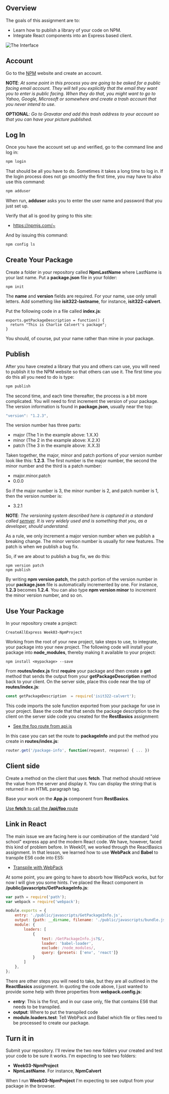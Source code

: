 ## Overview

The goals of this assignment are to:

- Learn how to publish a library of your code on NPM.
- Integrate React components into an Express based client.

![The Interface][client-view]

## Account

Go to the [NPM](https://www.npmjs.com/) website and create an account.

**NOTE**: _At some point in this process you are going to be asked for a public facing email account. They will tell you explicitly that the email they want you to enter is public facing. When they do that, you might want to go to Yahoo, Google, Microsoft or somewhere and create a trash account that you never intend to use._

**OPTIONAL**: *Go to Gravatar and add this trash address to your account so that you can have your picture published.*

## Log In

Once you have the account set up and verified, go to the command line and log in:

```bash
npm login
```

That should be all you have to do. Sometimes it takes a long time to log in. If the login process does not go smoothly the first time, you may have to also use this command:

```bash
npm adduser
```

When run, **adduser** asks you to enter the user name and password that you just set up.

Verify that all is good by going to this site:

- <https://npmjs.com/~>

And by issuing this command:

```bash
npm config ls
```

## Create Your Package

Create a folder in your repository called **NpmLastName** where LastName is your last name. Put a **package.json** file in your folder:

```
npm init
```

The **name** and **version** fields are required. For your name, use only small letters. Add something like **isit322-lastname**, for instance, **isit322-calvert**.

Put the following code in a file called **index.js**:

```
exports.getPackageDescription = function() {
  return "This is Charlie Calvert's package";
}
```

You should, of course, put your name rather than mine in your package.

## Publish

After you have created a library that you and others can use, you will need to publish it to the NPM website so that others can use it. The first time you do this all you need to do is type:

```bash
npm publish
```

The second time, and each time thereafter, the process is a bit more complicated. You will need to first increment the version of your package. The version information is found in **package.json**, usually near the top:

```javascript
"version": "1.2.3",
```

The version number has three parts:

- major (The 1 in the example above: 1.X.X)
- minor (The 2 in the example above: X.2.X)
- patch (The 3 in the example above: X.X.3)

Taken together, the major, minor and patch portions of your version number look like this: **1.2.3**. The first number is the major number, the second the minor number and the third is a patch number:

- major.minor.patch
- 0.0.0

So if the major number is 3, the minor number is 2, and patch number is 1, then the version number is:

- 3.2.1

**NOTE**: _The versioning system described here is captured in a standard called [semver](http://semver.org/). It is very widely used and is something that you, as a developer, should understand._

As a rule, we only increment a major version number when we publish a breaking change. The minor version number is usually for new features. The patch is when we publish a bug fix.

So, if we are about to publish a bug fix, we do this:

```
npm version patch
npm publish
```

By writing **npm version patch**, the patch portion of the version number in your **package.json** file is automatically incremented by one. For instance, **1.2.3** becomes **1.2.4**. You can also type **npm version minor** to increment the minor version number, and so on.

## Use Your Package

In your repository create a project:

```
CreateAllExpress Week03-NpmProject
```

Working from the root of your new project, take steps to use, to integrate, your package into your new project. The following code will install your package into **node_modules**, thereby making it available to your project:

```
npm install <mypackage> --save
```

From **routes/index.js** first **require** your package and then create a **get** method that sends the output from your **getPackageDescription** method back to your client. On the server side, place this code near the top of **routes/index.js**:

```javascript
const getPackageDescription  = require('isit322-calvert');
```

This code imports the sole function exported from your package for use in your project. Base the code that that sends the package description to the client on the server side code you created for the **RestBasics** assignment:

- [See the foo route from api.js][foo-route]

In this case you can set the route to **packageInfo** and put the method you create in **routes/index.js**:

```javascript
router.get('/package-info', function(request, response) { ... })
```

## Client side

Create a method on the client that uses **fetch**. That method should retrieve the value from the server and display it. You can display the string that is returned in an HTML paragraph tag.

Base your work on the **App.js** component from **RestBasics**.

[Use **fetch** to call the **/api/foo** route][api-foo]

## Link in React

The main issue we are facing here is our combination of the standard "old school" express app and the modern React code. We have, however, faced this kind of problem before. In Week01, we worked through the ReactBasics assignment. In that lesson, we learned how to use **WebPack** and **Babel** to transpile ES6 code into ES5:

- [Transpile with WebPack][trans-pack]

At some point, you are going to have to absorb how WebPack works, but for now I will give you some hints. I've placed the React component in **/public/javascripts/GetPackageInfo.js**:

```javascript
var path = require('path');
var webpack = require('webpack');

module.exports = {
    entry: './public/javascripts/GetPackageInfo.js',
    output: {path: __dirname, filename: './public/javascripts/bundle.js'},
    module: {
        loaders: [
            {
                test: /GetPackageInfo.js?$/,
                loader: 'babel-loader',
                exclude: /node_modules/,
                query: {presets: ['env', 'react']}
            }
        ]
    },
};
```

There are other steps you will need to take, but they are all outlined in the **ReactBasics** assignment. In quoting the code above, I just wanted to provide some help with three properties from **webpack.config.js**:

- **entry**: This is the first, and in our case only, file that contains ES6 that needs to be transpiled.
- **output**: Where to put the transpiled code
- **module.loaders.test**: Tell WebPack and Babel which file or files need to be processed to create our package.

## Turn it in

Submit your repository. I'll review the two new folders your created and test your code to be sure it works. I'm expecting to see two folders:

- **Week03-NpmProject**
- **NpmLastName**. For instance, **NpmCalvert**

When I run **Week03-NpmProject** I'm expecting to see output from your package in the browser.

[foo-route]: http://www.ccalvert.net/books/CloudNotes/Assignments/React/RestBasics.html#routing-middleware
[api-foo]: http://www.ccalvert.net/books/CloudNotes/Assignments/React/RestBasics.html#rewrite-the-client
[trans-pack]: http://www.ccalvert.net/books/CloudNotes/Assignments/React/ReactBasics.html#transpiling-with-webpack
[client-view]: https://s3.amazonaws.com/bucket01.elvenware.com/images/npm-publishing-client.png
